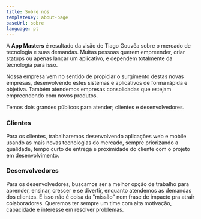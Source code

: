 ```yaml
---
title: Sobre nós
templateKey: about-page
baseUrl: sobre
language: pt
---
```

A **App Masters** é resultado da visão de Tiago Gouvêa sobre o mercado de tecnologia e suas demandas. Muitas pessoas querem empreender, criar statups ou apenas lançar um aplicativo, e dependem totalmente da tecnologia para isso. 

Nossa empresa vem no sentido de propiciar o surgimento destas novas empresas, desenvolvendo estes sistemas e aplicativos de forma rápida e objetiva. Também atendemos empresas consolidadas que estejam empreendendo com novos produtos.

Temos dois grandes públicos para atender; clientes e desenvolvedores.

### Clientes

Para os clientes, trabalharemos desenvolvendo aplicações web e mobile usando as mais novas tecnologias do mercado, sempre priorizando a qualidade, tempo curto de entrega e proximidade do cliente com o projeto em desenvolvimento. 

### Desenvolvedores

Para os desenvolvedores, buscamos ser a melhor opção de trabalho para aprender, ensinar, crescer e se divertir, enquanto atendemos as demandas dos clientes. E isso não é coisa da "missão" nem frase de impacto pra atrair colaboradores. Queremos ter sempre um time com alta motivação, capacidade e interesse em resolver problemas.

